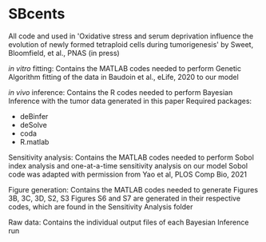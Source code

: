 # SBcents

All code and used in 'Oxidative stress and serum deprivation influence the evolution of newly formed tetraploid cells during tumorigenesis' by Sweet, Bloomfield, et al., PNAS (in press)

_in vitro_ fitting:
Contains the MATLAB codes needed to perform Genetic Algorithm fitting of the data in Baudoin et al., eLife, 2020 to our model

_in vivo_ inference:
Contains the R codes needed to perform Bayesian Inference with the tumor data generated in this paper
Required packages:
- deBinfer
- deSolve
- coda
- R.matlab

Sensitivity analysis:
Contains the MATLAB codes needed to perform Sobol index analysis and one-at-a-time sensitivity analysis on our model
Sobol code was adapted with permission from Yao et al, PLOS Comp Bio, 2021

Figure generation:
Contains the MATLAB codes needed to generate Figures 3B, 3C, 3D, S2, S3
Figures S6 and S7 are generated in their respective codes, which are found in the Sensitivity Analysis folder

Raw data:
Contains the individual output files of each Bayesian Inference run
